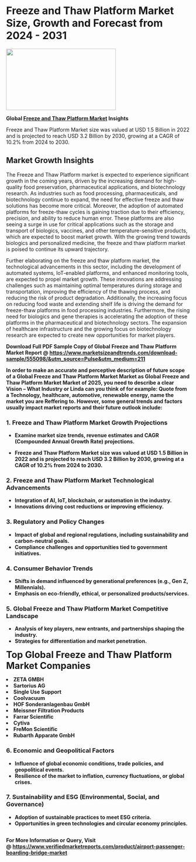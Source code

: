 <H1>Freeze and Thaw Platform Market Size, Growth and Forecast from 2024 - 2031</H1><img class="aligncenter size-medium wp-image-584254" src="https://thirdeyenews.in/wp-content/uploads/2024/09/Global-Market-Research-300x168.jpeg" alt="" width="300" height="168" /><p><strong>Global&nbsp;<a href="https://www.marketsizeandtrends.com/download-sample/555098/&amp;utm_source=Pulse&amp;utm_medium=211">Freeze and Thaw Platform Market</a> Insights</strong></p><p>Freeze and Thaw Platform Market size was valued at USD 1.5 Billion in 2022 and is projected to reach USD 3.2 Billion by 2030, growing at a CAGR of 10.2% from 2024 to 2030.</p><p><h2>Market Growth Insights</h2> <p>The Freeze and Thaw Platform market is expected to experience significant growth in the coming years, driven by the increasing demand for high-quality food preservation, pharmaceutical applications, and biotechnology research. As industries such as food processing, pharmaceuticals, and biotechnology continue to expand, the need for effective freeze and thaw solutions has become more critical. Moreover, the adoption of automated platforms for freeze-thaw cycles is gaining traction due to their efficiency, precision, and ability to reduce human error. These platforms are also seeing a surge in use for critical applications such as the storage and transport of biologics, vaccines, and other temperature-sensitive products, which are expected to boost market growth. With the growing trend towards biologics and personalized medicine, the freeze and thaw platform market is poised to continue its upward trajectory.</p> <p><strong></strong></p> <p>Further elaborating on the freeze and thaw platform market, the technological advancements in this sector, including the development of automated systems, IoT-enabled platforms, and enhanced monitoring tools, are expected to propel market growth. These innovations are addressing challenges such as maintaining optimal temperatures during storage and transportation, improving the efficiency of the thawing process, and reducing the risk of product degradation. Additionally, the increasing focus on reducing food waste and extending shelf life is driving the demand for freeze-thaw platforms in food processing industries. Furthermore, the rising need for biologics and gene therapies is accelerating the adoption of these platforms in the pharmaceutical and biotechnology sectors. The expansion of healthcare infrastructure and the growing focus on biotechnology research are expected to create new opportunities for market players. <p><strong></p><p><span class=""><strong>Download Full PDF Sample Copy of Global Freeze and Thaw Platform Market Report</strong> @ <a href="https://www.marketsizeandtrends.com/download-sample/555098/&amp;utm_source=Pulse&amp;utm_medium=211" target="_blank">https://www.marketsizeandtrends.com/download-sample/555098/&amp;utm_source=Pulse&amp;utm_medium=211</a></span></p><p>In order to make an accurate and perceptive description of future scope of a Global&nbsp;Freeze and Thaw Platform Market Market as Global&nbsp;Freeze and Thaw Platform Market Market of 2025, you need to describe a clear Vision &ndash; What Industry or Linda can you think of for example: Quote from a Technology, healthcare, automotive, renewable energy, name the market you are Reffering to. However, some general trends and factors usually impact market reports and their future outlook include:</p><h3>1.&nbsp;<strong>Freeze and Thaw Platform Market Growth Projections</strong></h3><ul><li>Examine market size trends, revenue estimates and CAGR (Compounded Annual Growth Rate) projections.</li><li><p>Freeze and Thaw Platform Market size was valued at USD 1.5 Billion in 2022 and is projected to reach USD 3.2 Billion by 2030, growing at a CAGR of 10.2% from 2024 to 2030.</p></li></ul><h3>2.&nbsp;<strong>Freeze and Thaw Platform Market Technological Advancements</strong></h3><ul><li>Integration of AI, IoT, blockchain, or automation in the industry.</li><li>Innovations driving cost reductions or improving efficiency.</li></ul><h3>3.&nbsp;<strong>Regulatory and Policy Changes</strong></h3><ul><li>Impact of global and regional regulations, including sustainability and carbon-neutral goals.</li><li>Compliance challenges and opportunities tied to government initiatives.</li></ul><h3>4.&nbsp;<strong>Consumer Behavior Trends</strong></h3><ul><li>Shifts in demand influenced by generational preferences (e.g., Gen Z, Millennials).</li><li>Emphasis on eco-friendly, ethical, or personalized products/services.</li></ul><h3>5.&nbsp;<strong>Global Freeze and Thaw Platform Market Competitive Landscape</strong></h3><ul><li>Analysis of key players, new entrants, and partnerships shaping the industry.</li><li>Strategies for differentiation and market penetration.</li></ul><p data-pm-slice="1 1 []"><span style="color: inherit; font-family: inherit; font-size: 25px;">Top Global Freeze and Thaw Platform Market Companies</span></p><div class="" data-test-id=""><p><li>ZETA GMBH</li><li> Sartorius AG</li><li> Single Use Support</li><li> Coolvacuum</li><li> HOF Sonderanlagenbau GmbH</li><li> Meissner Filtration Products</li><li> Farrar Scientific</li><li> Cytiva</li><li> FreMon Scientific</li><li> Rubarth Apparate GmbH</li></p></div><h3>6.&nbsp;<strong>Economic and Geopolitical Factors</strong></h3><ul><li>Influence of global economic conditions, trade policies, and geopolitical events.</li><li>Resilience of the market to inflation, currency fluctuations, or global crises.</li></ul><h3>7.&nbsp;<strong>Sustainability and ESG (Environmental, Social, and Governance)</strong></h3><ul><li>Adoption of sustainable practices to meet ESG criteria.</li><li>Opportunities in green technologies and circular economy principles.</li></ul><h2><strong style="font-size: 14px;">For More Information or Query, Visit @&nbsp;</strong><a style="background-color: #ffffff; font-size: 14px;" href="https://www.marketsizeandtrends.com/report/freeze-and-thaw-platform-market/" target="_blank">https://www.verifiedmarketreports.com/product/airport-passenger-boarding-bridge-market</a></h2>

